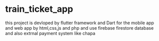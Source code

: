 # train_ticket_app
this project is devloped by flutter framework and Dart for the mobile app and web app by html,css,js and php and use firebase firestore database and also extrnal payment system like chapa
